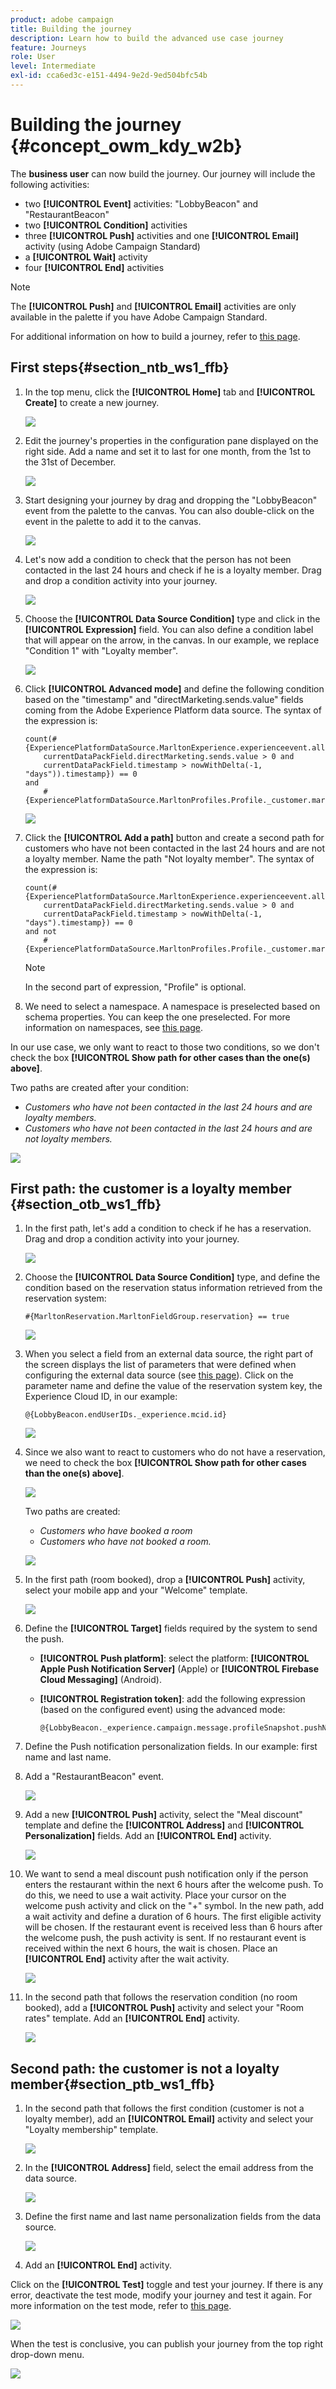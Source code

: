 ```yaml
---
product: adobe campaign
title: Building the journey
description: Learn how to build the advanced use case journey 
feature: Journeys
role: User
level: Intermediate
exl-id: cca6ed3c-e151-4494-9e2d-9ed504bfc54b
---
```

# Building the journey {#concept_owm_kdy_w2b}

The **business user** can now build the journey. Our journey will include the following activities:

* two **[!UICONTROL Event]** activities: "LobbyBeacon" and "RestaurantBeacon"
* two **[!UICONTROL Condition]** activities
* three **[!UICONTROL Push]** activities and one **[!UICONTROL Email]** activity (using Adobe Campaign Standard)
* a **[!UICONTROL Wait]** activity
* four **[!UICONTROL End]** activities

>[!NOTE]
>
>The **[!UICONTROL Push]** and **[!UICONTROL Email]** activities are only available in the palette if you have Adobe Campaign Standard.

For additional information on how to build a journey, refer to [this page](../building-journeys/journey.md).

## First steps{#section_ntb_ws1_ffb}

1. In the top menu, click the **[!UICONTROL Home]** tab and **[!UICONTROL Create]** to create a new journey.

    ![](../assets/journey31.png)

1. Edit the journey's properties in the configuration pane displayed on the right side. Add a name and set it to last for one month, from the 1st to the 31st of December.

    ![](../assets/journeyuc2_12.png)

1. Start designing your journey by drag and dropping the "LobbyBeacon" event from the palette to the canvas. You can also double-click on the event in the palette to add it to the canvas.

    ![](../assets/journeyuc2_13.png)

1. Let's now add a condition to check that the person has not been contacted in the last 24 hours and check if he is a loyalty member. Drag and drop a condition activity into your journey.

    ![](../assets/journeyuc2_14.png)

1. Choose the **[!UICONTROL Data Source Condition]** type and click in the **[!UICONTROL Expression]** field. You can also define a condition label that will appear on the arrow, in the canvas. In our example, we replace "Condition 1" with "Loyalty member".

    ![](../assets/journeyuc2_15.png)

1. Click **[!UICONTROL Advanced mode]** and define the following condition based on the "timestamp" and "directMarketing.sends.value" fields coming from the Adobe Experience Platform data source. The syntax of the expression is:

    ```
    count(#{ExperiencePlatformDataSource.MarltonExperience.experienceevent.all(
        currentDataPackField.directMarketing.sends.value > 0 and
        currentDataPackField.timestamp > nowWithDelta(-1, "days")).timestamp}) == 0
    and
        #{ExperiencePlatformDataSource.MarltonProfiles.Profile._customer.marlton.loyaltyMember}
    ```

    ![](../assets/journeyuc2_30.png)

1. Click the **[!UICONTROL Add a path]** button and create a second path for customers who have not been contacted in the last 24 hours and are not a loyalty member. Name the path "Not loyalty member". The syntax of the expression is:

    ```
    count(#{ExperiencePlatformDataSource.MarltonExperience.experienceevent.all(
        currentDataPackField.directMarketing.sends.value > 0 and
        currentDataPackField.timestamp > nowWithDelta(-1, "days").timestamp}) == 0
    and not
        #{ExperiencePlatformDataSource.MarltonProfiles.Profile._customer.marlton.loyaltyMember}
    ```

    >[!NOTE]
    >
    >In the second part of expression, "Profile" is optional.

1. We need to select a namespace. A namespace is preselected based on schema properties. You can keep the one preselected. For more information on namespaces, see [this page](../event/selecting-the-namespace.md).

In our use case, we only want to react to those two conditions, so we don't check the box **[!UICONTROL Show path for other cases than the one(s) above]**.

Two paths are created after your condition:

* _Customers who have not been contacted in the last 24 hours and are loyalty members._
* _Customers who have not been contacted in the last 24 hours and are not loyalty members._

![](../assets/journeyuc2_16.png)

## First path: the customer is a loyalty member {#section_otb_ws1_ffb}

1. In the first path, let's add a condition to check if he has a reservation. Drag and drop a condition activity into your journey.

    ![](../assets/journeyuc2_17.png)

1. Choose the **[!UICONTROL Data Source Condition]** type, and define the condition based on the reservation status information retrieved from the reservation system:

    ```
    #{MarltonReservation.MarltonFieldGroup.reservation} == true
    ```

    ![](../assets/journeyuc2_18.png)

1. When you select a field from an external data source, the right part of the screen displays the list of parameters that were defined when configuring the external data source (see [this page](../usecase/configuring-the-data-sources.md)). Click on the parameter name and define the value of the reservation system key, the Experience Cloud ID, in our example:

    ```
    @{LobbyBeacon.endUserIDs._experience.mcid.id}
    ```

    ![](../assets/journeyuc2_19.png)

1. Since we also want to react to customers who do not have a reservation, we need to check the box **[!UICONTROL Show path for other cases than the one(s) above]**.

    ![](../assets/journeyuc2_20.png)

    Two paths are created:

    * _Customers who have booked a room_
    * _Customers who have not booked a room._

    ![](../assets/journeyuc2_21.png)

1. In the first path (room booked), drop a **[!UICONTROL Push]** activity, select your mobile app and your "Welcome" template.

    ![](../assets/journeyuc2_22.png)

1. Define the **[!UICONTROL Target]** fields required by the system to send the push. 

    * **[!UICONTROL Push platform]**: select the platform: **[!UICONTROL Apple Push Notification Server]** (Apple) or **[!UICONTROL Firebase Cloud Messaging]** (Android).
    * **[!UICONTROL Registration token]**: add the following expression (based on the configured event) using the advanced mode:

        ```
        @{LobbyBeacon._experience.campaign.message.profileSnapshot.pushNotificationTokens.first().token}
        ```

1. Define the Push notification personalization fields. In our example: first name and last name.

1. Add a "RestaurantBeacon" event.

    ![](../assets/journeyuc2_23.png)

1. Add a new **[!UICONTROL Push]** activity, select the "Meal discount" template and define the **[!UICONTROL Address]** and **[!UICONTROL Personalization]** fields. Add an **[!UICONTROL End]** activity.

    ![](../assets/journeyuc2_24.png)

1. We want to send a meal discount push notification only if the person enters the restaurant within the next 6 hours after the welcome push. To do this, we need to use a wait activity. Place your cursor on the welcome push activity and click on the "+" symbol. In the new path, add a wait activity and define a duration of 6 hours. The first eligible activity will be chosen. If the restaurant event is received less than 6 hours after the welcome push, the push activity is sent. If no restaurant event is received within the next 6 hours, the wait is chosen. Place an **[!UICONTROL End]** activity after the wait activity.

    ![](../assets/journeyuc2_31.png)

1. In the second path that follows the reservation condition (no room booked), add a **[!UICONTROL Push]** activity and select your "Room rates" template. Add an **[!UICONTROL End]** activity.

    ![](../assets/journeyuc2_25.png)

## Second path: the customer is not a loyalty member{#section_ptb_ws1_ffb}

1. In the second path that follows the first condition (customer is not a loyalty member), add an **[!UICONTROL Email]** activity and select your "Loyalty membership" template.

    ![](../assets/journeyuc2_26.png)

1. In the **[!UICONTROL Address]** field, select the email address from the data source.

    ![](../assets/journeyuc2_27.png)

1. Define the first name and last name personalization fields from the data source.

    ![](../assets/journeyuc2_28.png)

1. Add an **[!UICONTROL End]** activity.

Click on the **[!UICONTROL Test]** toggle and test your journey. If there is any error, deactivate the test mode, modify your journey and test it again. For more information on the test mode, refer to [this page](../building-journeys/testing-the-journey.md). 

![](../assets/journeyuc2_32bis.png)

When the test is conclusive, you can publish your journey from the top right drop-down menu.

![](../assets/journeyuc2_32.png)
